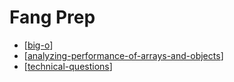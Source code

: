 # Fang Prep

- [[big-o]]
- [[analyzing-performance-of-arrays-and-objects]]
- [[technical-questions]]

[//begin]: # "Autogenerated link references for markdown compatibility"
[big-o]: big-o "big-o"
[analyzing-performance-of-arrays-and-objects]: analyzing-performance-of-arrays-and-objects "analyzing-performance-of-arrays-and-objects"
[technical-questions]: technical-questions "technical-questions"
[//end]: # "Autogenerated link references"
